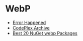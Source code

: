 # WebP

- [Error Happened](https://developers.google.com/speed/webp)
- [CodePlex Archive](https://archive.codeplex.com/?p=webp)
- [Best 20 NuGet webp Packages](https://nugetmusthaves.com/Tag/webp)
